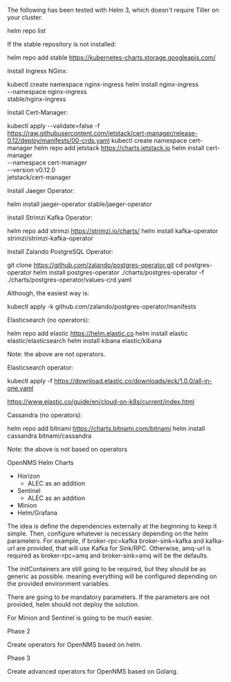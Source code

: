 The following has been tested with Helm 3, which doesn't require Tiller on your cluster.

helm repo list

If the stable repository is not installed:

helm repo add stable https://kubernetes-charts.storage.googleapis.com/

Install Ingress NGinx:

kubectl create namespace nginx-ingress
helm install nginx-ingress \
  --namespace nginx-ingress \
  stable/nginx-ingress

Install Cert-Manager:

kubectl apply --validate=false -f https://raw.githubusercontent.com/jetstack/cert-manager/release-0.12/deploy/manifests/00-crds.yaml
kubectl create namespace cert-manager
helm repo add jetstack https://charts.jetstack.io
helm install cert-manager \
  --namespace cert-manager \
  --version v0.12.0 \
  jetstack/cert-manager

Install Jaeger Operator:

helm install jaeger-operator stable/jaeger-operator

Install Strimzi Kafka Operator:

helm repo add strimzi https://strimzi.io/charts/
helm install kafka-operator strimzi/strimzi-kafka-operator

Install Zalando PostgreSQL Operator:

git clone https://github.com/zalando/postgres-operator.git
cd postgres-operator
helm install postgres-operator ./charts/postgres-operator -f ./charts/postgres-operator/values-crd.yaml

Although, the easiest way is:

kubectl apply -k github.com/zalando/postgres-operator/manifests

Elasticsearch (no operators):

helm repo add elastic https://helm.elastic.co
helm install elastic elastic/elasticsearch
helm install kibana elastic/kibana

Note: the above are not operators.

Elasticsearch operator:

kubectl apply -f https://download.elastic.co/downloads/eck/1.0.0/all-in-one.yaml

https://www.elastic.co/guide/en/cloud-on-k8s/current/index.html

Cassandra (no operators):

helm repo add bitnami https://charts.bitnami.com/bitnami
helm install cassandra bitnami/cassandra

Note: the above is not based on operators

OpenNMS Helm Charts

- Horizon
  + ALEC as an addition
- Sentinel
  + ALEC as an addition
- Minion
- Helm/Grafana

The idea is define the dependencies externally at the beginning to keep it simple.
Then, configure whatever is necessary depending on the helm parameters.
For example, if broker-rpc=kafka broker-sink=kafka and kafka-url are provided, that will use Kafka for Sink/RPC.
Otherwise, amq-url is required as broker-rpc=amq and broker-sink=amq will be the defaults.

The initContainers are still going to be required, but they should be as generic as possible.
meaning everything will be configured depending on the provided environment variables.

There are going to be mandatory parameters. If the parameters are not provided, helm should not deploy the solution.

For Minion and Sentinel is going to be much easier.

Phase 2

Create operators for OpenNMS based on helm.

Phase 3

Create advanced operators for OpenNMS based on Golang.

